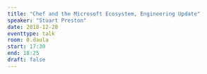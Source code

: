 ```yaml
---
title: "Chef and the Microsoft Ecosystem, Engineering Update"
speaker: "Stuart Preston"
date: 2018-12-28
eventtype: talk
room: 0.daula
start: 17:30
end: 18:25
draft: false
---
```

